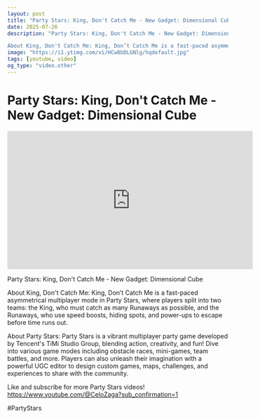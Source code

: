 ```yaml
---
layout: post
title: "Party Stars: King, Don't Catch Me - New Gadget: Dimensional Cube"
date: 2025-07-26
description: "Party Stars: King, Don't Catch Me - New Gadget: Dimensional Cube

About King, Don't Catch Me: King, Don’t Catch Me is a fast-paced asymmetrical multipla..."
image: "https://i1.ytimg.com/vi/HCw8bDLGNlg/hqdefault.jpg"
tags: [youtube, video]
og_type: "video.other"
---
```


<script type="application/ld+json">
{
  "@context": "http://schema.org",
  "@type": "VideoObject",
  "name": "Party Stars: King, Don't Catch Me - New Gadget: Dimensional Cube",
  "description": "Party Stars: King, Don't Catch Me - New Gadget: Dimensional Cube\n\nAbout King, Don't Catch Me: King, Don\u2019t Catch Me is a fast-paced asymmetrical multiplayer mode in Party Stars, where players split into two teams: the King, who must catch as many Runaways as possible, and the Runaways, who use speed boosts, hiding spots, and power-ups to escape before time runs out.\n\nAbout Party Stars: Party Stars is a vibrant multiplayer party game developed by Tencent's TiMi Studio Group, blending action, creativity, and fun! Dive into various game modes including obstacle races, mini-games, team battles, and more. Players can also unleash their imagination with a powerful UGC editor to design custom games, maps, challenges, and experiences to share with the community.\n\nLike and subscribe for more Party Stars videos! https://www.youtube.com/@CeloZaga?sub_confirmation=1\n\n#PartyStars",
  "thumbnailUrl": "https://i1.ytimg.com/vi/HCw8bDLGNlg/hqdefault.jpg",
  "uploadDate": "2025-07-26T04:49:55",
  "embedUrl": "https://www.youtube.com/embed/HCw8bDLGNlg",
  "publisher": {
    "@type": "Person",
    "name": "Celo Zaga"
  },
  "mainEntityOfPage": {
    "@type": "WebPage",
    "@id": "https://celozaga.github.io/2025/07/26/party-stars:-king,-don't-catch-me---new-gadget:-dimensional-cube-HCw8bDLGNlg.html"
  },
  "duration": "PT0M0S"
}
</script>

<script type="application/ld+json">
{
  "@context": "http://schema.org",
  "@type": "BlogPosting",
  "headline": "Party Stars: King, Don't Catch Me - New Gadget: Dimensional Cube",
  "image": "https://i1.ytimg.com/vi/HCw8bDLGNlg/hqdefault.jpg",
  "publisher": {
    "@type": "Person",
    "name": "Celo Zaga"
  },
  "url": "https://celozaga.github.io/2025/07/26/party-stars:-king,-don't-catch-me---new-gadget:-dimensional-cube-HCw8bDLGNlg.html",
  "datePublished": "2025-07-26T04:49:55",
  "dateCreated": "2025-07-26T04:49:55",
  "dateModified": "2025-07-26T04:49:55",
  "description": "Party Stars: King, Don't Catch Me - New Gadget: Dimensional Cube\n\nAbout King, Don't Catch Me: King, Don\u2019t Catch Me is a fast-paced asymmetrical multipla...",
  "author": {
    "@type": "Person",
    "name": "Celo Zaga"
  },
  "mainEntityOfPage": {
    "@type": "WebPage",
    "@id": "https://celozaga.github.io/2025/07/26/party-stars:-king,-don't-catch-me---new-gadget:-dimensional-cube-HCw8bDLGNlg.html"
  }
}
</script>

<h1 class="youtube-post-title">Party Stars: King, Don't Catch Me - New Gadget: Dimensional Cube</h1>

<iframe width="560" height="315" src="https://www.youtube.com/embed/HCw8bDLGNlg" class="youtube-post-embed" frameborder="0" allowfullscreen></iframe>

<p class="youtube-post-description">Party Stars: King, Don't Catch Me - New Gadget: Dimensional Cube

About King, Don't Catch Me: King, Don’t Catch Me is a fast-paced asymmetrical multiplayer mode in Party Stars, where players split into two teams: the King, who must catch as many Runaways as possible, and the Runaways, who use speed boosts, hiding spots, and power-ups to escape before time runs out.

About Party Stars: Party Stars is a vibrant multiplayer party game developed by Tencent's TiMi Studio Group, blending action, creativity, and fun! Dive into various game modes including obstacle races, mini-games, team battles, and more. Players can also unleash their imagination with a powerful UGC editor to design custom games, maps, challenges, and experiences to share with the community.

Like and subscribe for more Party Stars videos! https://www.youtube.com/@CeloZaga?sub_confirmation=1

#PartyStars</p>
